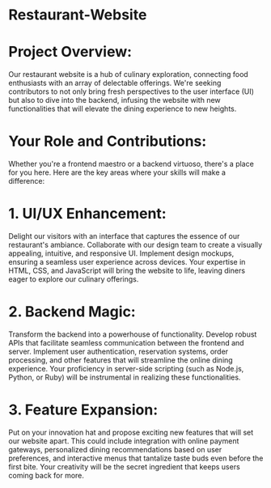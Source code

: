 # Restaurant-Website

# Project Overview:
Our restaurant website is a hub of culinary exploration, connecting food enthusiasts with an array of delectable offerings. We're seeking contributors to not only bring fresh perspectives to the user interface (UI) but also to dive into the backend, infusing the website with new functionalities that will elevate the dining experience to new heights.

# Your Role and Contributions:
Whether you're a frontend maestro or a backend virtuoso, there's a place for you here. Here are the key areas where your skills will make a difference:

# 1. UI/UX Enhancement:
Delight our visitors with an interface that captures the essence of our restaurant's ambiance. Collaborate with our design team to create a visually appealing, intuitive, and responsive UI. Implement design mockups, ensuring a seamless user experience across devices. Your expertise in HTML, CSS, and JavaScript will bring the website to life, leaving diners eager to explore our culinary offerings.

# 2. Backend Magic:
Transform the backend into a powerhouse of functionality. Develop robust APIs that facilitate seamless communication between the frontend and server. Implement user authentication, reservation systems, order processing, and other features that will streamline the online dining experience. Your proficiency in server-side scripting (such as Node.js, Python, or Ruby) will be instrumental in realizing these functionalities.

# 3. Feature Expansion:
Put on your innovation hat and propose exciting new features that will set our website apart. This could include integration with online payment gateways, personalized dining recommendations based on user preferences, and interactive menus that tantalize taste buds even before the first bite. Your creativity will be the secret ingredient that keeps users coming back for more.
